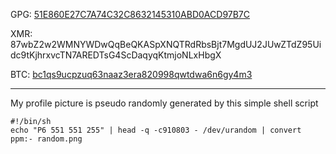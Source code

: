 GPG: [51E860E27C7A74C32C8632145310ABD0ACD97B7C](https://kling.gg/pgp.txt)

XMR: 87wbZ2w2WMNYWDwQqBeQKASpXNQTRdRbsBjt7MgdUJ2JUwZTdZ95Uidc9tKjhrxvcTN7AREDTsG4ScDaqyqKtmjoNLxHbgX

BTC: [bc1qs9ucpzuq63naaz3era820998qwtdwa6n6gy4m3](https://mempool.space/address/bc1qs9ucpzuq63naaz3era820998qwtdwa6n6gy4m3)

---

My profile picture is pseudo randomly generated by this simple shell script

```shell
#!/bin/sh
echo "P6 551 551 255" | head -q -c910803 - /dev/urandom | convert ppm:- random.png
```

